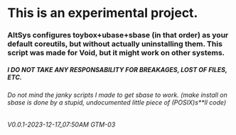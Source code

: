 # This is an experimental project.
### AltSys configures toybox+ubase+sbase (in that order) as your default coreutils, but without actually uninstalling them. This script was made for Void, but it might work on other systems.
##### I DO NOT TAKE ANY RESPONSABILITY FOR BREAKAGES, LOST OF FILES, ETC.
###### Do not mind the janky scripts I made to get sbase to work. (make install on sbase is done by a stupid, undocumented little piece of (POSIX)s**ll code)

###### V0.0.1-2023-12-17_07:50AM GTM-03
